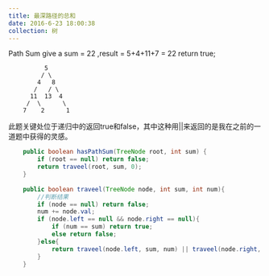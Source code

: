 ```yaml
---
title: 最深路径的总和
date: 2016-6-23 18:00:38
collection: 树
---
```


Path Sum
give a sum = 22 ,result = 5+4+11+7 = 22 return true;

              5
             / \
            4   8
           /   / \
          11  13  4
         /  \      \
        7    2      1
此题关键处位于递归中的返回true和false，其中这种用||来返回的是我在之前的一道题中获得的灵感。
```java
    public boolean hasPathSum(TreeNode root, int sum) {
    	if (root == null) return false;
    	return traveel(root, sum, 0);
    }
    
    public boolean traveel(TreeNode node, int sum, int num){
    	//判断结果
    	if (node == null) return false;
    	num += node.val;
    	if (node.left == null && node.right == null){
    		if (num == sum) return true;
    		else return false;
    	}else{
        	return traveel(node.left, sum, num) || traveel(node.right, sum, num);
    	}
    }
```